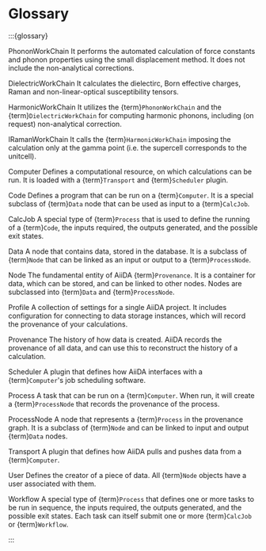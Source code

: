 # Glossary

:::{glossary}

PhononWorkChain
    It performs the automated calculation of force constants and phonon properties using the small displacement method. It does not include the non-analytical corrections.

DielectricWorkChain
    It calculates the dielectirc, Born effective charges, Raman and non-linear-optical susceptibility tensors.

HarmonicWorkChain
    It utilizes the {term}`PhononWorkChain` and the {term}`DielectricWorkChain` for computing harmonic phonons, including (on request) non-analytical correction.

IRamanWorkChain
    It calls the {term}`HarmonicWorkChain` imposing the calculation only at the gamma point (i.e. the supercell corresponds to the unitcell).

Computer
    Defines a computational resource, on which calculations can be run.
    It is loaded with a {term}`Transport` and {term}`Scheduler` plugin.

Code
    Defines a program that can be run on a {term}`Computer`.
    It is a special subclass of {term}`Data` node that can be used as input to a {term}`CalcJob`.

CalcJob
    A special type of {term}`Process` that is used to define the running of a {term}`Code`, the inputs required, the outputs generated, and the possible exit states.

Data
    A node that contains data, stored in the database.
    It is a subclass of {term}`Node` that can be linked as an input or output to a {term}`ProcessNode`.

Node
    The fundamental entity of AiiDA {term}`Provenance`.
    It is a container for data, which can be stored, and can be linked to other nodes.
    Nodes are subclassed into {term}`Data` and {term}`ProcessNode`.

Profile
    A collection of settings for a single AiiDA project.
    It includes configuration for connecting to data storage instances, which will record the provenance of your calculations.

Provenance
    The history of how data is created.
    AiiDA records the provenance of all data, and can use this to reconstruct the history of a calculation.

Scheduler
    A plugin that defines how AiiDA interfaces with a {term}`Computer`'s job scheduling software.

Process
    A task that can be run on a {term}`Computer`.
    When run, it will create a {term}`ProcessNode` that records the provenance of the process.

ProcessNode
    A node that represents a {term}`Process` in the provenance graph.
    It is a subclass of {term}`Node` and can be linked to input and output {term}`Data` nodes.

Transport
    A plugin that defines how AiiDA pulls and pushes data from a {term}`Computer`.

User
    Defines the creator of a piece of data.
    All {term}`Node` objects have a user associated with them.

Workflow
    A special type of {term}`Process` that defines one or more tasks to be run in sequence, the inputs required, the outputs generated, and the possible exit states.
    Each task can itself submit one or more {term}`CalcJob` or {term}`Workflow`.

:::

